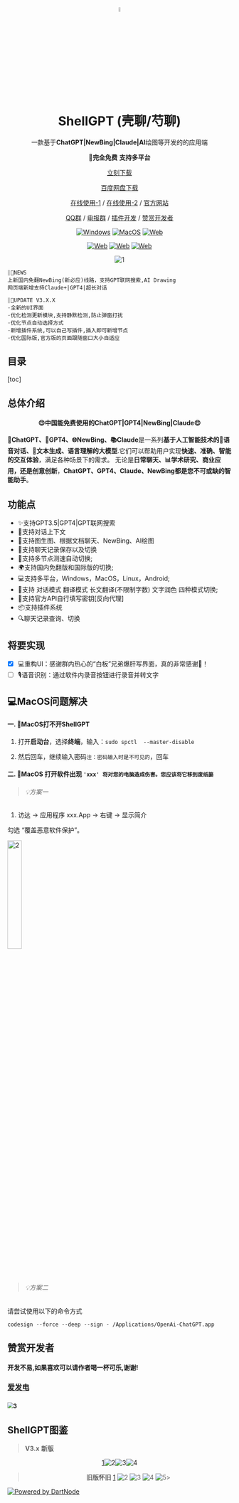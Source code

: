 <div align="center">
<img src="./images/11.png" width="5%"/>
<h1 align="center">ShellGPT (壳聊/芍聊)</h1>

 一款基于**ChatGPT|NewBing|Claude|AI**绘图等开发的的应用端

🌈**完全免费**  **支持多平台**

[立刻下载](https://github.com/akl7777777/ShellGPT/releases)

[百度网盘下载](https://pan.baidu.com/s/12j-QIQ4uAlwkhwIDzgXaeQ?pwd=7777)

[在线使用-1](https://chat.shellgpt.top/#/) / [在线使用-2](http://chat.shellgpt.link/#/) / [官方网站](http://sh.totp.gq:27381/) 

[QQ群](http://qm.qq.com/cgi-bin/qm/qr?_wv=1027&k=FIKm6ir8IHZ_eIMGdsGV9U7YLPJGkavG&authKey=B%2BmZt3%2F7ecn3VTWIP%2BkNmPYjE8zgIyup9ZKYt8OhNMaRUS7a%2B2DvOgCaQDwlyCJS&noverify=0&group_code=588972515) / [电报群](https://t.me/+PpI3ZaVgwNk0MDg1) / [插件开发](https://youtu.be/CbJZPAFccA0) / [赞赏开发者](https://afdian.net/a/akl7777777)

[![Windows][Windows-image]][download-url]
[![MacOS][MacOS-image]][download-url]
[![Web][phone-image]][phone]

[![Web][guan-image]][guan]
[![Web][Web-image]][web-url]
[![Web][Web-image]][web-urll]



<img src="./images\1.JPG" alt="1"  />

</div>

[web-url]: ttps://chat.shellgpt.top/#/
[web-urll]: http://chat.shellgpt.link/#/
[download-url]: https://github.com/akl7777777/ShellGPT/releases
[Web-image]: https://img.shields.io/badge/Web-PWA-orange?logo=microsoftedge
[Windows-image]: https://img.shields.io/badge/-Windows-blue?logo=windows
[MacOS-image]: https://img.shields.io/badge/-MacOS-black?logo=apple
[phone-image]: https://img.shields.io/badge/ShellGPT-Mobile-blue
[guan-image]: https://img.shields.io/badge/Visit_official_website-green
[phone]: https://github.com/akl7777777/ShellGPTMobile/releases
[guan]: http://sh.totp.gq:27381/


```
|📢NEWS
上新国内免翻NewBing(新必应)线路，支持GPT联网搜索,AI Drawing 
网页端新增支持Claude+|GPT4|超长对话
```

```
|🚀UPDATE V3.X.X
·全新的UI界面
·优化检测更新模块,支持静默检测,防止弹窗打扰
·优化节点自动选择方式
·新增插件系统,可以自己写插件,插入即可新增节点
·优化国际版,官方版的页面跟随窗口大小自适应
```

## 目录

[toc]

## 总体介绍

<div align="center">

#### 😍中国能免费使用的ChatGPT|GPT4|NewBing|Claude😍

</div>

**🤖ChatGPT、🚀GPT4、🌐NewBing、📚Claude**是一系列**基于人工智能技术的💬语音对话、📝文本生成、语言理解的大模型**.它们可以帮助用户实现**快速、准确、智能的交互体验**，满足各种场景下的需求。 无论是**日常聊天、📊学术研究、商业应用，还是创意创新**，**ChatGPT、GPT4、Claude、NewBing都是您不可或缺的智能助手**。

## 功能点

- ✨支持GPT3.5|GPT4|GPT联网搜索
- 💬支持对话上下文
- 🎨支持图生图、根据文档聊天、NewBing、AI绘图
- 💾支持聊天记录保存以及切换
- 🔄支持多节点测速自动切换;
- 🌍支持国内免翻版和国际版的切换;
- 💻支持多平台，Windows，MacOS，Linux，Android;
- 💬支持 对话模式 翻译模式 长文翻译(不限制字数) 文字润色 四种模式切换;
- 🔑支持官方API自行填写密钥[反向代理]
- 📦支持插件系统
- 🔍聊天记录查询、切换

## 将要实现

- [x] 💻重构UI：感谢群内热心的“白板”兄弟爆肝写界面，真的非常感谢🎉！
- [ ] 🎙️语音识别：通过软件内录音按钮进行录音并转文字
## 💻MacOS问题解决

#### 一. 🚨MacOS打不开ShellGPT

1. 打开**启动台**，选择**终端**，输入：`sudo spctl  --master-disable`

2. 然后回车，继续输入密码`注：密码输入时是不可见的`，回车

#### 二. 🚨MacOS 打开软件出现 `'xxx' 将对您的电脑造成伤害。您应该将它移到废纸篓`

> ###### 💡方案一

1. 访达 -> 应用程序 xxx.App -> 右键 -> 显示简介 

勾选 “覆盖恶意软件保护”。

<img src="images\2.png" alt="2" width="25%" />

> ###### 💡方案二

请尝试使用以下的命令方式

`codesign --force --deep --sign - /Applications/OpenAi-ChatGPT.app`




## 赞赏开发者

#### 开发不易,如果喜欢可以请作者喝一杯可乐,谢谢!

### [**爱发电**](https://afdian.net/a/akl7777777)

### <img src="./images\3.png" alt="3" style="zoom:80%;" />

## ShellGPT图鉴
> **V3.x** **新版**
<div align="center">

[1](./images/图鉴1.png)![2](./images/图鉴2.png)![3](./images/图鉴3.png)![4](./images/图鉴4.png)

> **旧版怀旧**
[1](./images/旧1.png) ![2](./images/旧2.png) ![3](./images/旧3.png) ![4](./images/旧4.png) ![5](./images/旧5.png)>

</div>

[![Powered by DartNode](https://dartnode.com/branding/DN-Open-Source-sm.png)](https://dartnode.com "Powered by DartNode - Free VPS for Open Source")
